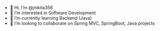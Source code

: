 - 👋 Hi, I’m @jnikita356
- 👀 I’m interested in Software Development
- 🌱 I’m currently learning Backend (Java)
- 💞️ I’m looking to collaborate on Spring MVC, SpringBoot, Java projects

<!---
jnikita356/jnikita356 is a ✨ special ✨ repository because its `README.md` (this file) appears on your GitHub profile.
You can click the Preview link to take a look at your changes.
--->
